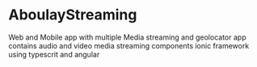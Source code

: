 # AboulayStreaming
Web and Mobile app with multiple Media streaming and geolocator
app contains audio and video media streaming components
ionic framework using typescrit and angular 
